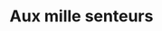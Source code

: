 ---
title: "Aux mille senteurs"
url: /saint-germain-des-fosses/aux-mille-senteurs/
shop: fleuriste
---